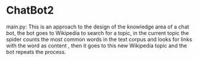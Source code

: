 # ChatBot2

main.py:
This is an approach to the design of the knowledge area of a chat bot, the bot goes to Wikipedia to search for a topic, in the current topic the spider counts the most common words in the text corpus and looks for links with the word as content , then it goes to this new Wikipedia topic and the bot repeats the process.
